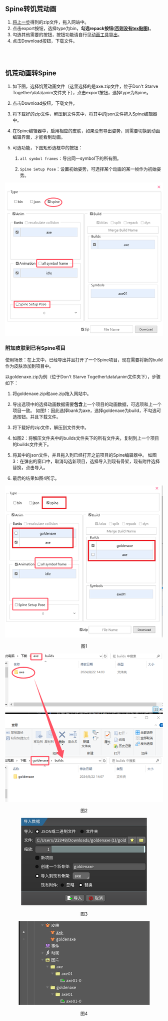 ## Spine转饥荒动画

1. [将上一步](/zh/spine/format.html#导出文件)得到的zip文件，拖入网站中。
2. 点击export按钮，选择type为bin，**勾选repack按钮([否则没有tex贴图](/zh/spine/errors#问题1))**。
3. 勾选其他需要的按钮，按钮功能请自行见[动画工具导出](/zh/anim-tool/guide#导出)。
4. 点击Download按钮，下载文件。

<br/>
<br/>

## 饥荒动画转Spine

1. 如下图，选择饥荒动画文件（这里选择的是axe.zip文件，位于Don't Starve Together\data\anim文件夹下），点击export按钮，选择type为Spine。

2. 点击Download按钮，下载文件。

3. 将下载好的zip文件，解压到文件夹中，将其中的json文件拖入Spine编辑器中。

4. 在Spine编辑器中，启用相应的皮肤，如果没有导出姿势，则需要切换到动画编辑界面，才能看到动画。

5. 可选功能，下图矩形选框中的按钮：
    1. `all symbol frames`：导出同一symbol下的所有图。

    2. `Spine Setup Pose`：设置初始姿势，可选择某个动画的某一帧作为初始姿势。

<p align="center">
    <img src="../../assets/images/export-to-spine-setting.png"/>
</p>


### 附加皮肤到已有Spine项目
使用场景：在上文中，已经导出并且打开了一个Spine项目，现在需要将新的build作为皮肤添加到项目中。

以goldenaxe.zip为例（位于Don't Starve Together\data\anim文件夹下），步骤如下：

1. 将goldenaxe.zip和axe.zip拖入网站中。

2. 导出选项中的选择动画数据需要**包含**上一个项目的动画数据，可选项和上一个项目一致。
    如图1：因此选择bank为axe，选择goldenaxe为build，不勾选可选按钮。并且下载文件。

3. 将下载好的zip文件，解压到文件夹中。

4. 如图2：将解压文件夹中的builds文件夹下的所有文件夹，复制到上一个项目的builds文件夹下。

5. 将其中的json文件，并且拖入到已经打开之前项目的Spine编辑器中。
    如图3：在弹出的窗口中，取消勾选新项目，选择导入到现有骨架，现有附件选择替换，点击导入。

6. 最后的结果如图4所示。

<p align="center">
    <img src="../../assets/images/expoet-spine-skin-setting.png"/>
    <p align="center">图1</p>
</p>

<p align="center">
    <img src="../../assets/images/copy-images.png"/>
    <p align="center">图2</p>
</p>

<p align="center">
    <img src="../../assets/images/spine-import-skin-setting.png"/>
    <p align="center">图3</p>
</p>

<p align="center">
    <img src="../../assets/images/spine-skin-result.png"/>
    <p align="center">图4</p>
</p>
